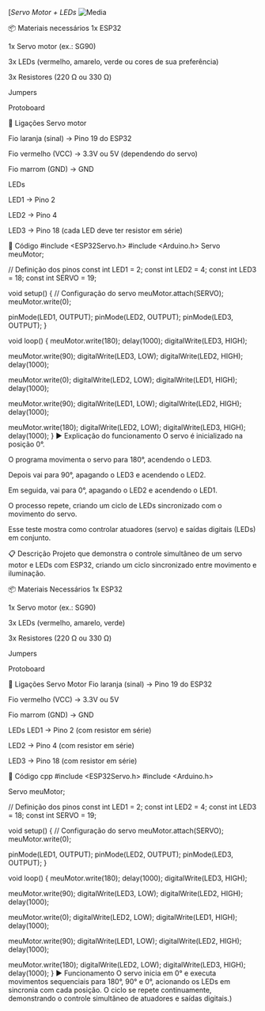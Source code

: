 [*Servo Motor + LEDs*
![Media](https://github.com/user-attachments/assets/60e7ce62-9ebc-4083-9904-0d9d1ec1c187)

📦 Materiais necessários
1x ESP32

1x Servo motor (ex.: SG90)

3x LEDs (vermelho, amarelo, verde ou cores de sua preferência)

3x Resistores (220 Ω ou 330 Ω)

Jumpers

Protoboard

🔌 Ligações
Servo motor

Fio laranja (sinal) → Pino 19 do ESP32

Fio vermelho (VCC) → 3.3V ou 5V (dependendo do servo)

Fio marrom (GND) → GND

LEDs

LED1 → Pino 2

LED2 → Pino 4

LED3 → Pino 18
(cada LED deve ter resistor em série)

📜 Código
#include <ESP32Servo.h>
#include <Arduino.h>
Servo meuMotor;

// Definição dos pinos
const int LED1 = 2;
const int LED2 = 4;
const int LED3 = 18;
const int SERVO = 19;

void setup()
{
  // Configuração do servo
  meuMotor.attach(SERVO);
  meuMotor.write(0);

  pinMode(LED1, OUTPUT);
  pinMode(LED2, OUTPUT);
  pinMode(LED3, OUTPUT);
}

void loop()
{
  meuMotor.write(180);
  delay(1000);
  digitalWrite(LED3, HIGH);

  meuMotor.write(90);
  digitalWrite(LED3, LOW);
  digitalWrite(LED2, HIGH);
  delay(1000);

  meuMotor.write(0);
  digitalWrite(LED2, LOW);
  digitalWrite(LED1, HIGH);
  delay(1000);

  meuMotor.write(90);
  digitalWrite(LED1, LOW);
  digitalWrite(LED2, HIGH);
  delay(1000);

  meuMotor.write(180);
  digitalWrite(LED2, LOW);
  digitalWrite(LED3, HIGH);
  delay(1000);
}
▶️ Explicação do funcionamento
O servo é inicializado na posição 0°.

O programa movimenta o servo para 180°, acendendo o LED3.

Depois vai para 90°, apagando o LED3 e acendendo o LED2.

Em seguida, vai para 0°, apagando o LED2 e acendendo o LED1.

O processo repete, criando um ciclo de LEDs sincronizado com o movimento do servo.

Esse teste mostra como controlar atuadores (servo) e saídas digitais (LEDs) em conjunto.


📋 Descrição
Projeto que demonstra o controle simultâneo de um servo motor e LEDs com ESP32, criando um ciclo sincronizado entre movimento e iluminação.

📦 Materiais Necessários
1x ESP32

1x Servo motor (ex.: SG90)

3x LEDs (vermelho, amarelo, verde)

3x Resistores (220 Ω ou 330 Ω)

Jumpers

Protoboard

🔌 Ligações
Servo Motor
Fio laranja (sinal) → Pino 19 do ESP32

Fio vermelho (VCC) → 3.3V ou 5V

Fio marrom (GND) → GND

LEDs
LED1 → Pino 2 (com resistor em série)

LED2 → Pino 4 (com resistor em série)

LED3 → Pino 18 (com resistor em série)

📜 Código
cpp
#include <ESP32Servo.h>
#include <Arduino.h>

Servo meuMotor;

// Definição dos pinos
const int LED1 = 2;
const int LED2 = 4;
const int LED3 = 18;
const int SERVO = 19;

void setup() {
  // Configuração do servo
  meuMotor.attach(SERVO);
  meuMotor.write(0);

  pinMode(LED1, OUTPUT);
  pinMode(LED2, OUTPUT);
  pinMode(LED3, OUTPUT);
}

void loop() {
  meuMotor.write(180);
  delay(1000);
  digitalWrite(LED3, HIGH);

  meuMotor.write(90);
  digitalWrite(LED3, LOW);
  digitalWrite(LED2, HIGH);
  delay(1000);

  meuMotor.write(0);
  digitalWrite(LED2, LOW);
  digitalWrite(LED1, HIGH);
  delay(1000);

  meuMotor.write(90);
  digitalWrite(LED1, LOW);
  digitalWrite(LED2, HIGH);
  delay(1000);

  meuMotor.write(180);
  digitalWrite(LED2, LOW);
  digitalWrite(LED3, HIGH);
  delay(1000);
}
▶️ Funcionamento
O servo inicia em 0° e executa movimentos sequenciais para 180°, 90° e 0°, acionando os LEDs em sincronia com cada posição. O ciclo se repete continuamente, demonstrando o controle simultâneo de atuadores e saídas digitais.)
